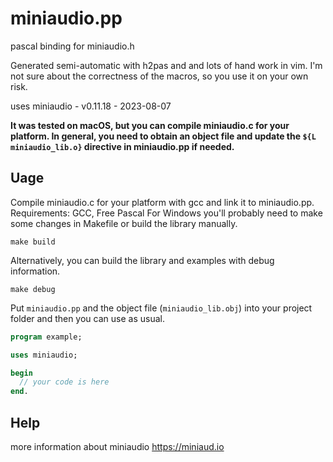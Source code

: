 # miniaudio.pp

pascal binding for miniaudio.h

Generated semi-automatic with h2pas and and lots of hand work in vim.
I'm not sure about the correctness of the macros, so you use it on your own risk.

uses miniaudio - v0.11.18 - 2023-08-07

**It was tested on macOS, but you can compile miniaudio.c for your platform. In general, you need to obtain an object file and update the ```${L miniaudio_lib.o}``` directive in miniaudio.pp if needed.** 

## Uage

Compile miniaudio.c for your platform with gcc and link it to miniaudio.pp.
Requirements: GCC, Free Pascal
For Windows you'll probably need to make some changes in Makefile or build the library manually.

```
make build
```

Alternatively, you can build the library and examples with debug information.


```
make debug
```

Put `miniaudio.pp` and the object file (`miniaudio_lib.obj`) into your project folder and then you can use as usual.

```pascal
program example;

uses miniaudio;

begin
  // your code is here
end.
```


## Help
more information about miniaudio
https://miniaud.io
